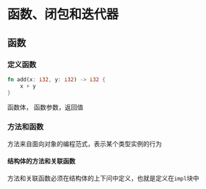 # 函数、闭包和迭代器
## 函数
### 定义函数
``` rust
fn add(x: i32, y: i32) -> i32 {
	x + y
}
```
函数体， 函数参数，返回值
### 方法和函数
方法来自面向对象的编程范式，表示某个类型实例的行为
#### 结构体的方法和关联函数
方法和关联函数必须在结构体的上下问中定义，也就是定义在`impl`块中

